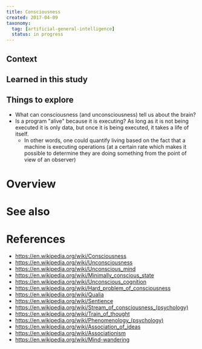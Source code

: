 ```yaml
---
title: Consciousness
created: 2017-04-09
taxonomy:
  tag: [artificial-general-intelligence]
  status: in progress
---
```


## Context

## Learned in this study

## Things to explore
* What can consciousness (and unconsciousness) tell us about the brain?
* Is a program "alive" because it is executing? As long as it is not being executed it is only data, but once it is being executed, it takes a life of itself.
	* In other words, one could quantify living based on the fact that a machine is executing operations (at a certain rate which makes it possible to determine they are doing something from the point of view of an observer)

# Overview

# See also

# References
* https://en.wikipedia.org/wiki/Consciousness
* https://en.wikipedia.org/wiki/Unconsciousness
* https://en.wikipedia.org/wiki/Unconscious_mind
* https://en.wikipedia.org/wiki/Minimally_conscious_state
* https://en.wikipedia.org/wiki/Unconscious_cognition
* https://en.wikipedia.org/wiki/Hard_problem_of_consciousness
* https://en.wikipedia.org/wiki/Qualia
* https://en.wikipedia.org/wiki/Sentience
* https://en.wikipedia.org/wiki/Stream_of_consciousness_(psychology)
* https://en.wikipedia.org/wiki/Train_of_thought
* https://en.wikipedia.org/wiki/Phenomenology_(psychology)
* https://en.wikipedia.org/wiki/Association_of_ideas
* https://en.wikipedia.org/wiki/Associationism
* https://en.wikipedia.org/wiki/Mind-wandering
